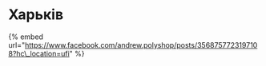 # Харьків

{% embed url="https://www.facebook.com/andrew.polyshop/posts/3568757723197108?hc\_location=ufi" %}




